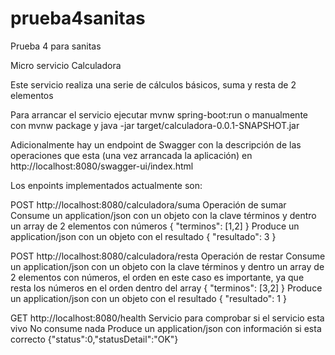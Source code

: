 # prueba4sanitas
Prueba 4 para sanitas

Micro servicio Calculadora

Este servicio realiza una serie de cálculos básicos, suma y resta de 2 elementos

Para arrancar el servicio ejecutar mvnw spring-boot:run o manualmente con mvnw package y 
java -jar target/calculadora-0.0.1-SNAPSHOT.jar

Adicionalmente hay un endpoint de Swagger con la descripción de las operaciones que esta (una vez arrancada la
aplicación) en http://localhost:8080/swagger-ui/index.html

Los enpoints implementados actualmente son:

POST http://localhost:8080/calculadora/suma
    Operación de sumar
    Consume un application/json  con un objeto con la clave términos y dentro un array de 2 elementos con números
        {
            "terminos": [1,2]
        }
    Produce un application/json con un objeto con el resultado
        {
            "resultado": 3
        }
    
POST http://localhost:8080/calculadora/resta
    Operación de restar
    Consume un application/json  con un objeto con la clave términos y dentro un array de 2 elementos con números, el
    orden en este caso es importante, ya que resta los números en el orden dentro del array
        {
            "terminos": [3,2]
        }
    Produce un application/json con un objeto con el resultado
        {
            "resultado": 1
        }
    
GET http://localhost:8080/health
    Servicio para comprobar si el servicio esta vivo
    No consume nada
    Produce un application/json con información si esta correcto
        {"status":0,"statusDetail":"OK"}
